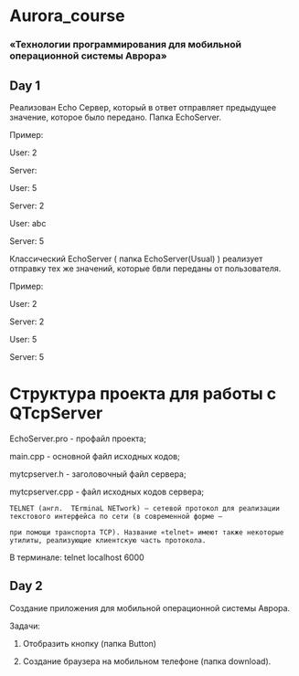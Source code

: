 # Aurora_course

### «Технологии программирования для мобильной операционной системы Аврора»

## Day 1

Реализован Echo Сервер, который в ответ отправляет предыдущее значение, которое было передано. Папка EchoServer.

Пример:

User: 2

Server: 

User: 5

Server: 2

User: abc

Server: 5

Классический EchoServer ( папка EchoServer(Usual) ) реализует отправку тех же значений, которые бвли переданы от пользователя.

Пример:

User: 2

Server: 2

User: 5

Server: 5

# Структура проекта для работы с QTcpServer

EchoServer.pro - профайл проекта;

main.cpp - основной файл исходных кодов;

mytcpserver.h - заголовочный файл сервера;

mytcpserver.cpp - файл исходных кодов сервера;

```
TELNET (англ.  TErminaL NETwork) — сетевой протокол для реализации текстового интерфейса по сети (в современной форме — 

при помощи транспорта TCP). Название «telnet» имеют также некоторые утилиты, реализующие клиентскую часть протокола.
```

В терминале: telnet localhost 6000

## Day 2

Создание приложения для мобильной операционной системы Аврора.

Задачи: 

1) Отобразить кнопку (папка Button)

2) Создание браузера на мобильном телефоне (папка download).
